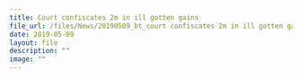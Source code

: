 ```yaml
---
title: Court confiscates 2m in ill gotten gains
file_url: /files/News/20190509_bt_court confiscates 2m in ill gotten gains.pdf
date: 2019-05-09
layout: file
description: ""
image: ""
---
```

